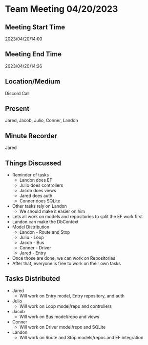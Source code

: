 ﻿
 # Team Meeting 04/20/2023

## Meeting Start Time
2023/04/20/14:00
## Meeting End Time
2023/04/20/14:26

## Location/Medium

Discord Call

## Present

Jared, Jacob, Julio, Conner, Landon

## Minute Recorder

Jared

## Things Discussed
* Reminder of tasks
	* Landon does EF
	* Julio does controllers
	* Jacob does views
	* Jared does auth
	* Conner does SQLite
* Other tasks rely on Landon
	* We should make it easier on him
* Lets all work on models and repositories to split the EF work first
* Landon can make the DbContext
* Model Distribution
	* Landon - Route and Stop 
	* Julio - Loop 
	* Jacob - Bus 
	* Conner - Driver 
	* Jared - Entry
* Once those are done, we can work on Repositories
* After that, everyone is free to work on their own tasks

## Tasks Distributed
* Jared
  * Will work on Entry model, Entry repository, and auth
* Julio
  * Will work on Loop model/repo and controllers
* Jacob
  * Will work on Bus model/repo and views
* Conner
  * Will work on Driver model/repo and SQLite
 * Landon
	 * Will work on Route and Stop models/repos and EF integration
